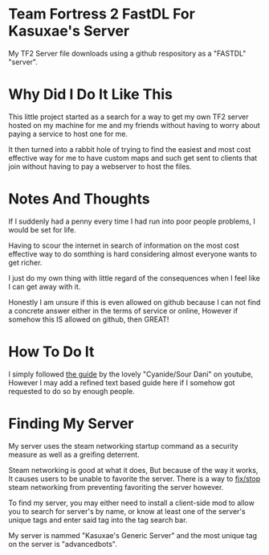 # Team Fortress 2 FastDL For Kasuxae's Server
My TF2 Server file downloads using a github respository as a "FASTDL" "server".

# Why Did I Do It Like This
This little project started as a search for a way to get my own TF2 server hosted on my machine for me and my friends without having to worry about paying a service to host one for me.

It then turned into a rabbit hole of trying to find the easiest and most cost effective way for me to have custom maps and such get sent to clients that join without having to pay a webserver to host the files.

# Notes And Thoughts
If I suddenly had a penny every time I had run into poor people problems, I would be set for life.

Having to scour the internet in search of information on the most cost effective way to do somthing is hard considering almost everyone wants to get richer.

I just do my own thing with little regard of the consequences when I feel like I can get away with it.

Honestly I am unsure if this is even allowed on github because I can not find a concrete answer either in the terms of service or online, However if somehow this IS allowed on github, then GREAT!

# How To Do It
I simply followed [the guide](https://www.youtube.com/watch?v=CcismZ0uZ1A) by the lovely "Cyanide/Sour Dani" on youtube, However I may add a refined text based guide here if I somehow got requested to do so by enough people.

# Finding My Server
My server uses the steam networking startup command as a security measure as well as a greifing deterrent.

Steam networking is good at what it does, But because of the way it works, It causes users to be unable to favorite the server. There is a way to [fix/stop](https://steamcommunity.com/sharedfiles/filedetails/?id=1960312187) steam networking from preventing favoriting the server however.

To find my server, you may either need to install a client-side mod to allow you to search for server's by name, or know at least one of the server's unique tags and enter said tag into the tag search bar.

My server is nammed "Kasuxae's Generic Server" and the most unique tag on the server is "advancedbots".
